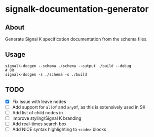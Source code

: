 # signalk-documentation-generator

## About
Generate Signal K specification documentation from the schema files.

## Usage
```
signalk-docgen --schema ./schema --output ./build --debug
# OR 
signalk-docgen -s ./schema -o ./build
```

## TODO
- [x] Fix issue with leave nodes
- [ ] Add support for `allOf` and `anyOf`, as this is extensively used in SK
- [ ] Add list of child nodes in 
- [ ] Improve styling/Signal K branding
- [ ] Add real-times search box
- [ ] Add NICE syntax highlighting to `<code>` blocks
